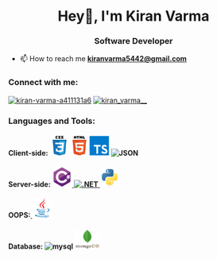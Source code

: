 <h1 align="center">Hey👋, I'm Kiran Varma</h1>
<h3 align="center">Software Developer</h3>

- 📫 How to reach me **kiranvarma5442@gmail.com**

<h3 align="left">Connect with me:</h3>
<p align="left">
<a href="https://www.linkedin.com/in/kiran-varma-a98bb1228/" target="blank"><img align="center" src="https://raw.githubusercontent.com/rahuldkjain/github-profile-readme-generator/master/src/images/icons/Social/linked-in-alt.svg" alt="kiran-varma-a411131a6" height="30" width="40" /></a>
<a href="https://instagram.com/kiran_varma__" target="blank"><img align="center" src="https://raw.githubusercontent.com/rahuldkjain/github-profile-readme-generator/master/src/images/icons/Social/instagram.svg" alt="kiran_varma__" height="30" width="40" /></a>
</p>

<h3 align="left">Languages and Tools:</h3>
<h4 align="left">Client-side:  <img src="https://raw.githubusercontent.com/devicons/devicon/master/icons/css3/css3-original-wordmark.svg" alt="css3" width="40" height="40"/><a href="https://www.w3.org/html/" target="_blank" rel="noreferrer"><img src="https://raw.githubusercontent.com/devicons/devicon/master/icons/html5/html5-original-wordmark.svg" alt="html5" width="40" height="40"/></a><a href="https://www.typescriptlang.org/" target="_blank" rel="noreferrer"><img src="https://raw.githubusercontent.com/devicons/devicon/master/icons/typescript/typescript-original.svg" alt="typescript" width="40" height="40"/></a>  <img src="https://www.opc-router.de/wp-content/uploads/2023/12/icon_json-datei_format_1200-1-1024x410.png" alt="JSON" width="70" height="40"</h4>
<h4 align="left">Server-side:  <img src="https://raw.githubusercontent.com/devicons/devicon/master/icons/csharp/csharp-original.svg" alt="csharp" width="40" height="40"/><a href="https://www.python.org" target="_blank" rel="noreferrer"> <img src="https://seeklogo.com/images/M/microsoft-net-framework-logo-B9BA1A3DA1-seeklogo.com.png" alt=".NET" width="40" height="40"> <img src="https://raw.githubusercontent.com/devicons/devicon/master/icons/python/python-original.svg" alt="python" width="40" height="40"/></a></h4>
<h4 align="left">OOPS:<a href="https://www.java.com" target="_blank" rel="noreferrer"> <img src="https://raw.githubusercontent.com/devicons/devicon/master/icons/java/java-original.svg" alt="java" width="40" height="40"/></a></h4>
<h4 align="left">Database:  <img src="https://upload.wikimedia.org/wikipedia/labs/8/8e/Mysql_logo.png" alt="mysql" width="40" height="40"/> <a href="https://www.mongodb.com/" target="_blank" rel="noreferrer"> <img src="https://raw.githubusercontent.com/devicons/devicon/master/icons/mongodb/mongodb-original-wordmark.svg" alt="mongodb" width="50" height="40"/></a></h4>

